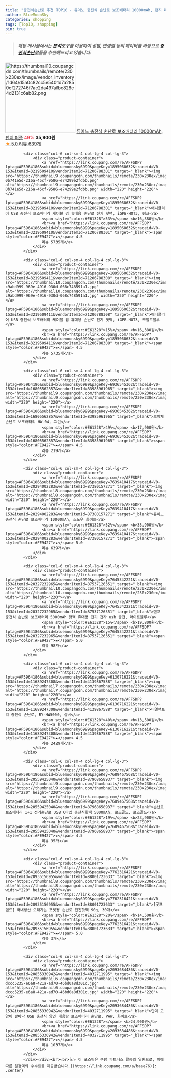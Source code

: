```yaml
---
title: "충전식손난로 추천 TOP10 - 듀이노 충전식 손난로 보조배터리 10000mAh, 팬지 퍼플"
author: BlueMoonSky
categories: shopping
tags: [Top10, shopping]
pin: true
---
```


> ##### 해당 게시물에서는 [**분석도구**](https://itemscout.io/)를 이용하여 **성별**, **연령별** 등의 데이터를 바탕으로 [**충전식손난로**](https://link.coupang.com/a/baae76)들을 추천해드리고 있습니다.
<div class="container"><div class="row">
            <div class="col-6 col-sm-4 col-lg-4 col-lg-3">
                <div class="product-container">
                    <a href="https://link.coupang.com/re/AFFSDP?lptag=AF5964186&subid=bluemoonsky6999&pageKey=7639410417&traceid=V0-153&itemId=20294002281&vendorItemId=87380157248" target="_blank"><img src="https://thumbnail10.coupangcdn.com/thumbnails/remote/230x230ex/image/vendor_inventory/1d64/d5a0c82cc5e5401d7a2850cf272746f7ae2da497afbc828e4d2131c6ab82.png" alt="https://thumbnail10.coupangcdn.com/thumbnails/remote/230x230ex/image/vendor_inventory/1d64/d5a0c82cc5e5401d7a2850cf272746f7ae2da497afbc828e4d2131c6ab82.png" width="220" height="220"></a>
                    <a href="https://link.coupang.com/re/AFFSDP?lptag=AF5964186&subid=bluemoonsky6999&pageKey=7639410417&traceid=V0-153&itemId=20294002281&vendorItemId=87380157248" target="_blank">듀이노 충전식 손난로 보조배터리 10000mAh, 팬지 퍼플</a>
                    <span style="color:#E61328">49%</span> <b>35,900원</b>
                    <br><a href="https://link.coupang.com/re/AFFSDP?lptag=AF5964186&subid=bluemoonsky6999&pageKey=7639410417&traceid=V0-153&itemId=20294002281&vendorItemId=87380157248" target="_blank"><span style="color:#FE9427">★</span> 5.0
                    리뷰 639개</a>
                </div>
            </div>
            
            <div class="col-6 col-sm-4 col-lg-4 col-lg-3">
                <div class="product-container">
                    <a href="https://link.coupang.com/re/AFFSDP?lptag=AF5964186&subid=bluemoonsky6999&pageKey=1895060632&traceid=V0-153&itemId=3219509410&vendorItemId=71206788301" target="_blank"><img src="https://thumbnail9.coupangcdn.com/thumbnails/remote/230x230ex/image/retail/images/2345690847844688-0b741e5d-216a-45cf-9586-e74299e2fdbb.png" alt="https://thumbnail9.coupangcdn.com/thumbnails/remote/230x230ex/image/retail/images/2345690847844688-0b741e5d-216a-45cf-9586-e74299e2fdbb.png" width="220" height="220"></a>
                    <a href="https://link.coupang.com/re/AFFSDP?lptag=AF5964186&subid=bluemoonsky6999&pageKey=1895060632&traceid=V0-153&itemId=3219509410&vendorItemId=71206788301" target="_blank">애니클리어 USB 충전식 보조배터리 케이블 겸 휴대용 손난로 전기 핫팩, iGPB-HOT3, 핑크</a>
                    <span style="color:#E61328">53%</span> <b>16,380원</b>
                    <br><a href="https://link.coupang.com/re/AFFSDP?lptag=AF5964186&subid=bluemoonsky6999&pageKey=1895060632&traceid=V0-153&itemId=3219509410&vendorItemId=71206788301" target="_blank"><span style="color:#FE9427">★</span> 4.5
                    리뷰 5735개</a>
                </div>
            </div>
            
            <div class="col-6 col-sm-4 col-lg-4 col-lg-3">
                <div class="product-container">
                    <a href="https://link.coupang.com/re/AFFSDP?lptag=AF5964186&subid=bluemoonsky6999&pageKey=1895060632&traceid=V0-153&itemId=3219509411&vendorItemId=71206788308" target="_blank"><img src="https://thumbnail10.coupangcdn.com/thumbnails/remote/230x230ex/image/retail/images/4335510587297471-c9abd999-969e-4916-930d-068c748591a1.jpg" alt="https://thumbnail10.coupangcdn.com/thumbnails/remote/230x230ex/image/retail/images/4335510587297471-c9abd999-969e-4916-930d-068c748591a1.jpg" width="220" height="220"></a>
                    <a href="https://link.coupang.com/re/AFFSDP?lptag=AF5964186&subid=bluemoonsky6999&pageKey=1895060632&traceid=V0-153&itemId=3219509411&vendorItemId=71206788308" target="_blank">애니클리어 USB 충전식 보조배터리 케이블 겸 휴대용 손난로 전기 핫팩, iGPB-HOT3, 코발트블루</a>
                    <span style="color:#E61328">15%</span> <b>16,380원</b>
                    <br><a href="https://link.coupang.com/re/AFFSDP?lptag=AF5964186&subid=bluemoonsky6999&pageKey=1895060632&traceid=V0-153&itemId=3219509411&vendorItemId=71206788308" target="_blank"><span style="color:#FE9427">★</span> 4.5
                    리뷰 5735개</a>
                </div>
            </div>
            
            <div class="col-6 col-sm-4 col-lg-4 col-lg-3">
                <div class="product-container">
                    <a href="https://link.coupang.com/re/AFFSDP?lptag=AF5964186&subid=bluemoonsky6999&pageKey=6936545362&traceid=V0-153&itemId=16805562857&vendorItemId=83985961965" target="_blank"><img src="https://thumbnail9.coupangcdn.com/thumbnails/remote/230x230ex/image/rs_quotation_api/rrk7fnyy/6e6f873106414717acacc37151e87c7b.jpg" alt="https://thumbnail9.coupangcdn.com/thumbnails/remote/230x230ex/image/rs_quotation_api/rrk7fnyy/6e6f873106414717acacc37151e87c7b.jpg" width="220" height="220"></a>
                    <a href="https://link.coupang.com/re/AFFSDP?lptag=AF5964186&subid=bluemoonsky6999&pageKey=6936545362&traceid=V0-153&itemId=16805562857&vendorItemId=83985961965" target="_blank">로이체 손난로 보조배터리 HW-04, 그린</a>
                    <span style="color:#E61328">49%</span> <b>17,900원</b>
                    <br><a href="https://link.coupang.com/re/AFFSDP?lptag=AF5964186&subid=bluemoonsky6999&pageKey=6936545362&traceid=V0-153&itemId=16805562857&vendorItemId=83985961965" target="_blank"><span style="color:#FE9427">★</span> 4.5
                    리뷰 219개</a>
                </div>
            </div>
            
            <div class="col-6 col-sm-4 col-lg-4 col-lg-3">
                <div class="product-container">
                    <a href="https://link.coupang.com/re/AFFSDP?lptag=AF5964186&subid=bluemoonsky6999&pageKey=7639410417&traceid=V0-153&itemId=20294002283&vendorItemId=87380157271" target="_blank"><img src="https://thumbnail8.coupangcdn.com/thumbnails/remote/230x230ex/image/vendor_inventory/6eb2/573907716273d2a9e5916a670ff386137ad356f75626a7722182c32a0e9b.png" alt="https://thumbnail8.coupangcdn.com/thumbnails/remote/230x230ex/image/vendor_inventory/6eb2/573907716273d2a9e5916a670ff386137ad356f75626a7722182c32a0e9b.png" width="220" height="220"></a>
                    <a href="https://link.coupang.com/re/AFFSDP?lptag=AF5964186&subid=bluemoonsky6999&pageKey=7639410417&traceid=V0-153&itemId=20294002283&vendorItemId=87380157271" target="_blank">듀이노 충전식 손난로 보조배터리 10000mAh, 스노우 화이트</a>
                    <span style="color:#E61328">52%</span> <b>35,900원</b>
                    <br><a href="https://link.coupang.com/re/AFFSDP?lptag=AF5964186&subid=bluemoonsky6999&pageKey=7639410417&traceid=V0-153&itemId=20294002283&vendorItemId=87380157271" target="_blank"><span style="color:#FE9427">★</span> 5.0
                    리뷰 639개</a>
                </div>
            </div>
            
            <div class="col-6 col-sm-4 col-lg-4 col-lg-3">
                <div class="product-container">
                    <a href="https://link.coupang.com/re/AFFSDP?lptag=AF5964186&subid=bluemoonsky6999&pageKey=7645342221&traceid=V0-153&itemId=20327232965&vendorItemId=87537126351" target="_blank"><img src="https://thumbnail10.coupangcdn.com/thumbnails/remote/230x230ex/image/vendor_inventory/4f94/02e8bd6700c3c13934bc87bb1cd9ad867bcce37881cf4caa4ab30e32f772.png" alt="https://thumbnail10.coupangcdn.com/thumbnails/remote/230x230ex/image/vendor_inventory/4f94/02e8bd6700c3c13934bc87bb1cd9ad867bcce37881cf4caa4ab30e32f772.png" width="220" height="220"></a>
                    <a href="https://link.coupang.com/re/AFFSDP?lptag=AF5964186&subid=bluemoonsky6999&pageKey=7645342221&traceid=V0-153&itemId=20327232965&vendorItemId=87537126351" target="_blank">텐교 충전식 손난로 보조배터리 5000mAh 핫팩 휴대용 전기 전자 usb 충전, 라이트블루</a>
                    <span style="color:#E61328">15%</span> <b>19,800원</b>
                    <br><a href="https://link.coupang.com/re/AFFSDP?lptag=AF5964186&subid=bluemoonsky6999&pageKey=7645342221&traceid=V0-153&itemId=20327232965&vendorItemId=87537126351" target="_blank"><span style="color:#FE9427">★</span> 5.0
                    리뷰 98개</a>
                </div>
            </div>
            
            <div class="col-6 col-sm-4 col-lg-4 col-lg-3">
                <div class="product-container">
                    <a href="https://link.coupang.com/re/AFFSDP?lptag=AF5964186&subid=bluemoonsky6999&pageKey=6130716221&traceid=V0-153&itemId=11689247308&vendorItemId=4139867588" target="_blank"><img src="https://thumbnail7.coupangcdn.com/thumbnails/remote/230x230ex/image/vendor_inventory/d935/51b6b7ddffe5816c14c0be147ee8cf5dd52c10199b9bce8e1bb42c424968.jpg" alt="https://thumbnail7.coupangcdn.com/thumbnails/remote/230x230ex/image/vendor_inventory/d935/51b6b7ddffe5816c14c0be147ee8cf5dd52c10199b9bce8e1bb42c424968.jpg" width="220" height="220"></a>
                    <a href="https://link.coupang.com/re/AFFSDP?lptag=AF5964186&subid=bluemoonsky6999&pageKey=6130716221&traceid=V0-153&itemId=11689247308&vendorItemId=4139867588" target="_blank">티엘팩토리 충전식 손난로, RY-HW5000, 실버</a>
                    <span style="color:#E61328">40%</span> <b>13,500원</b>
                    <br><a href="https://link.coupang.com/re/AFFSDP?lptag=AF5964186&subid=bluemoonsky6999&pageKey=6130716221&traceid=V0-153&itemId=11689247308&vendorItemId=4139867588" target="_blank"><span style="color:#FE9427">★</span> 4.5
                    리뷰 2429개</a>
                </div>
            </div>
            
            <div class="col-6 col-sm-4 col-lg-4 col-lg-3">
                <div class="product-container">
                    <a href="https://link.coupang.com/re/AFFSDP?lptag=AF5964186&subid=bluemoonsky6999&pageKey=7689467568&traceid=V0-153&itemId=20559425040&vendorItemId=87968658937" target="_blank"><img src="https://thumbnail9.coupangcdn.com/thumbnails/remote/230x230ex/image/vendor_inventory/76b5/a6359e0ec020076898ceb35d917769a2c8122465e8ab0eb9b7de1ae72580.jpg" alt="https://thumbnail9.coupangcdn.com/thumbnails/remote/230x230ex/image/vendor_inventory/76b5/a6359e0ec020076898ceb35d917769a2c8122465e8ab0eb9b7de1ae72580.jpg" width="220" height="220"></a>
                    <a href="https://link.coupang.com/re/AFFSDP?lptag=AF5964186&subid=bluemoonsky6999&pageKey=7689467568&traceid=V0-153&itemId=20559425040&vendorItemId=87968658937" target="_blank">손난로 보조배터리 1+1 전기손난로 USB C타입 충전식핫팩 5000mAh, 로즈골드, 로즈골드</a>
                    <span style="color:#E61328">19%</span> <b>23,900원</b>
                    <br><a href="https://link.coupang.com/re/AFFSDP?lptag=AF5964186&subid=bluemoonsky6999&pageKey=7689467568&traceid=V0-153&itemId=20559425040&vendorItemId=87968658937" target="_blank"><span style="color:#FE9427">★</span> 4.5
                    리뷰 35개</a>
                </div>
            </div>
            
            <div class="col-6 col-sm-4 col-lg-4 col-lg-3">
                <div class="product-container">
                    <a href="https://link.coupang.com/re/AFFSDP?lptag=AF5964186&subid=bluemoonsky6999&pageKey=7762316421&traceid=V0-153&itemId=20935156955&vendorItemId=88001723633" target="_blank"><img src="https://thumbnail8.coupangcdn.com/thumbnails/remote/230x230ex/image/vendor_inventory/ab41/ead6fd8c7890dbae6468753bab8344ebc20b7abcbacdf68e14c1dce4ec51.jpg" alt="https://thumbnail8.coupangcdn.com/thumbnails/remote/230x230ex/image/vendor_inventory/ab41/ead6fd8c7890dbae6468753bab8344ebc20b7abcbacdf68e14c1dce4ec51.jpg" width="220" height="220"></a>
                    <a href="https://link.coupang.com/re/AFFSDP?lptag=AF5964186&subid=bluemoonsky6999&pageKey=7762316421&traceid=V0-153&itemId=20935156955&vendorItemId=88001723633" target="_blank">[굿프렌드] 국내생산 오래가는 포켓용 손난로 전진핫팩 90g, 30개</a>
                    <span style="color:#E61328">20%</span> <b>14,500원</b>
                    <br><a href="https://link.coupang.com/re/AFFSDP?lptag=AF5964186&subid=bluemoonsky6999&pageKey=7762316421&traceid=V0-153&itemId=20935156955&vendorItemId=88001723633" target="_blank"><span style="color:#FE9427">★</span> 5.0
                    리뷰 3개</a>
                </div>
            </div>
            
            <div class="col-6 col-sm-4 col-lg-4 col-lg-3">
                <div class="product-container">
                    <a href="https://link.coupang.com/re/AFFSDP?lptag=AF5964186&subid=bluemoonsky6999&pageKey=2093684486&traceid=V0-153&itemId=20855330942&vendorItemId=4032711995" target="_blank"><img src="https://thumbnail6.coupangcdn.com/thumbnails/remote/230x230ex/image/retail/images/2880278749814046-dccc5235-e6a8-421a-ad70-46bd0a8d301c.jpg" alt="https://thumbnail6.coupangcdn.com/thumbnails/remote/230x230ex/image/retail/images/2880278749814046-dccc5235-e6a8-421a-ad70-46bd0a8d301c.jpg" width="220" height="220"></a>
                    <a href="https://link.coupang.com/re/AFFSDP?lptag=AF5964186&subid=bluemoonsky6999&pageKey=2093684486&traceid=V0-153&itemId=20855330942&vendorItemId=4032711995" target="_blank">단미 고양이 발바닥 USB 충전식 양면 대용량 보조배터리 손난로, PAW, 화이트</a>
                    <span style="color:#E61328"></span> <b>24,900원</b>
                    <br><a href="https://link.coupang.com/re/AFFSDP?lptag=AF5964186&subid=bluemoonsky6999&pageKey=2093684486&traceid=V0-153&itemId=20855330942&vendorItemId=4032711995" target="_blank"><span style="color:#FE9427">★</span> 4.5
                    리뷰 1037개</a>
                </div>
            </div>
            </div></div><br><br>[👉 이 포스팅은 쿠팡 파트너스 활동의 일환으로, 이에 따른 일정액의 수수료를 제공받습니다.](https://link.coupang.com/a/baae76){: .center}